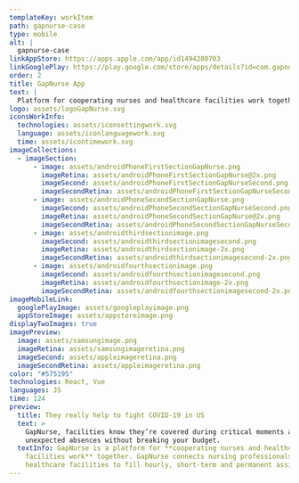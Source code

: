 ```yaml
---
templateKey: workItem
path: gapnurse-case
type: mobile
alt: |
  gapnurse-case
linkAppStore: https://apps.apple.com/app/id1494280703
linkGooglePlay: https://play.google.com/store/apps/details?id=com.gapnurse
order: 2
title: GapNurse App
text: |
  Platform for cooperating nurses and healthcare facilities work together
logo: assets/logoGapNurse.svg
iconsWorkInfo:
  technologies: assets/iconsettingwork.svg
  language: assets/iconlanguagework.svg
  time: assets/icontimework.svg
imageCollections:
  - imageSection:
      - image: assets/androidPhoneFirstSectionGapNurse.png
        imageRetina: assets/androidPhoneFirstSectionGapNurse@2x.png
        imageSecond: assets/androidPhoneFirstSectionGapNurseSecond.png
        imageSecondRetina: assets/androidPhoneFirstSectionGapNurseSecond@2x.png
      - image: assets/androidPhoneSecondSectionGapNurse.png
        imageSecond: assets/androidPhoneSecondSectionGapNurseSecond.png
        imageRetina: assets/androidPhoneSecondSectionGapNurse@2x.png
        imageSecondRetina: assets/androidPhoneSecondSectionGapNurseSecond@2x.png
      - image: assets/androidthirdsectionimage.png
        imageSecond: assets/androidthirdsectionimagesecond.png
        imageRetina: assets/androidthirdsectionimage-2x.png
        imageSecondRetina: assets/androidthirdsectionimagesecond-2x.png
      - image: assets/androidfourthsectionimage.png
        imageSecond: assets/androidfourthsectionimagesecond.png
        imageRetina: assets/androidfourthsectionimage-2x.png
        imageSecondRetina: assets/androidfourthsectionimagesecond-2x.png
imageMobileLink:
  googlePlayImage: assets/googleplayimage.png
  appStoreImage: assets/appstoreimage.png
displayTwoImages: true
imagePreview:
  image: assets/samsungimage.png
  imageRetina: assets/samsungimageretina.png
  imageSecond: assets/appleimageretina.png
  imageSecondRetina: assets/appleimageretina.png
color: "#575195"
technologies: React, Vue
languages: JS
time: 124
preview:
  title: They really help to fight COVID-19 in US
  text: >
    GapNurse, facilities know they’re covered during critical moments and
    unexpected absences without breaking your budget.
  textInfo: GapNurse is a platform for **cooperating nurses and healthcare
    facilities work** together. GapNurse connects nursing professionals with
    healthcare facilities to fill hourly, short-term and permanent assignments.
---
```

